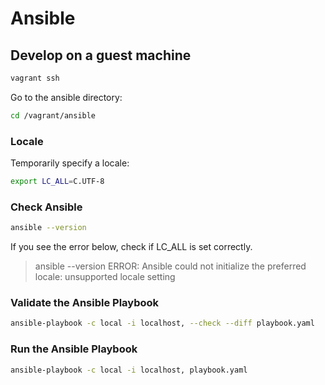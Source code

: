# Ansible

## Develop on a guest machine

```bash
vagrant ssh
```

Go to the ansible directory:

```bash
cd /vagrant/ansible
```

### Locale

Temporarily specify a locale:

```bash
export LC_ALL=C.UTF-8
```

### Check Ansible

```bash
ansible --version
```

If you see the error below, check if LC_ALL is set correctly.

> ansible --version
> ERROR: Ansible could not initialize the preferred locale: unsupported locale setting

### Validate the Ansible Playbook

```bash
ansible-playbook -c local -i localhost, --check --diff playbook.yaml
```

### Run the Ansible Playbook

```bash
ansible-playbook -c local -i localhost, playbook.yaml
```

